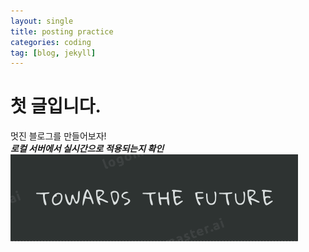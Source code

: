 ```yaml
---
layout: single
title: posting practice
categories: coding
tag: [blog, jekyll]
---
```

# 첫 글입니다.
멋진 블로그를 만들어보자!
<br>
***로컬 서버에서 실시간으로 적용되는지 확인***
<img src="../assets/images/logo.png">